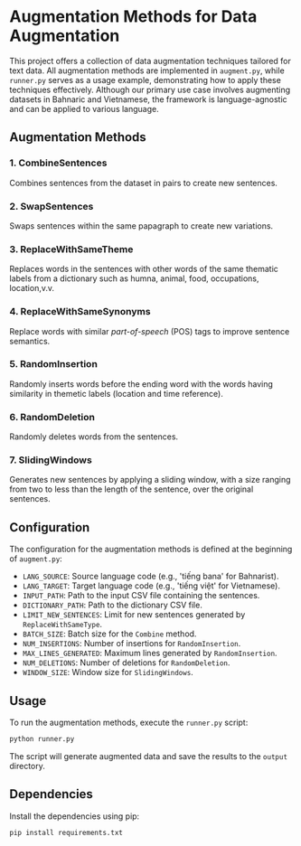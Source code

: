 # Augmentation Methods for Data Augmentation

This project offers a collection of data augmentation techniques tailored for text data. All augmentation methods are implemented in `augment.py`, while `runner.py` serves as a usage example, demonstrating how to apply these techniques effectively. Although our primary use case involves augmenting datasets in Bahnaric and Vietnamese, the framework is language-agnostic and can be applied to various language.

## Augmentation Methods

### 1. CombineSentences
Combines sentences from the dataset in pairs to create new sentences.

### 2. SwapSentences
Swaps sentences within the same papagraph to create new variations.

### 3. ReplaceWithSameTheme
Replaces words in the sentences with other words of the same thematic labels from a dictionary such as humna, animal, food, occupations, location,v.v.

### 4. ReplaceWithSameSynonyms
Replace words with similar *part-of-speech* (POS) tags to improve sentence semantics.


### 5. RandomInsertion
Randomly inserts words before the ending word with the words having similarity in themetic labels (location and time reference). 

### 6. RandomDeletion
Randomly deletes words from the sentences.

### 7. SlidingWindows
Generates new sentences by applying a sliding window, with a size ranging from two to less than the length of the sentence, over the original sentences.
## Configuration

The configuration for the augmentation methods is defined at the beginning of `augment.py`:

- `LANG_SOURCE`: Source language code (e.g., 'tiếng bana' for Bahnarist).
- `LANG_TARGET`: Target language code (e.g., 'tiếng việt' for Vietnamese).
- `INPUT_PATH`: Path to the input CSV file containing the sentences.
- `DICTIONARY_PATH`: Path to the dictionary CSV file.
- `LIMIT_NEW_SENTENCES`: Limit for new sentences generated by `ReplaceWithSameType`.
- `BATCH_SIZE`: Batch size for the `Combine` method.
- `NUM_INSERTIONS`: Number of insertions for `RandomInsertion`.
- `MAX_LINES_GENERATED`: Maximum lines generated by `RandomInsertion`.
- `NUM_DELETIONS`: Number of deletions for `RandomDeletion`.
- `WINDOW_SIZE`: Window size for `SlidingWindows`.

## Usage

To run the augmentation methods, execute the `runner.py` script:

```bash
python runner.py
```

The script will generate augmented data and save the results to the `output` directory.

## Dependencies
Install the dependencies using pip:

```bash
pip install requirements.txt
```
